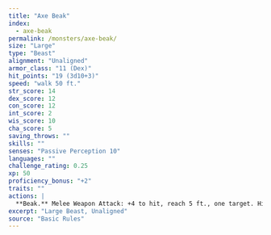 ```yaml
---
title: "Axe Beak"
index:
  - axe-beak
permalink: /monsters/axe-beak/
size: "Large"
type: "Beast"
alignment: "Unaligned"
armor_class: "11 (Dex)"
hit_points: "19 (3d10+3)"
speed: "walk 50 ft."
str_score: 14
dex_score: 12
con_score: 12
int_score: 2
wis_score: 10
cha_score: 5
saving_throws: ""
skills: ""
senses: "Passive Perception 10"
languages: ""
challenge_rating: 0.25
xp: 50
proficiency_bonus: "+2"
traits: ""
actions: |
  **Beak.** Melee Weapon Attack: +4 to hit, reach 5 ft., one target. Hit: 6 (1d8 + 2) slashing damage.  
excerpt: "Large Beast, Unaligned"
source: "Basic Rules"
---
```

